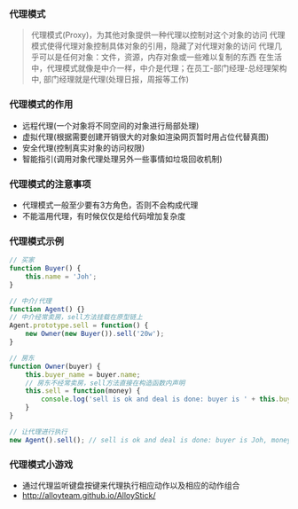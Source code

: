 ### 代理模式

> 代理模式(Proxy)，为其他对象提供一种代理以控制对这个对象的访问
> 代理模式使得代理对象控制具体对象的引用，隐藏了对代理对象的访问
> 代理几乎可以是任何对象：文件，资源，内存对象或一些难以复制的东西
> 在生活中，代理模式就像是中介一样，中介是代理；在员工-部门经理-总经理架构中, 部门经理就是代理(处理日报，周报等工作)

### 代理模式的作用

- 远程代理(一个对象将不同空间的对象进行局部处理)
- 虚拟代理(根据需要创建开销很大的对象如渲染网页暂时用占位代替真图)
- 安全代理(控制真实对象的访问权限)
- 智能指引(调用对象代理处理另外一些事情如垃圾回收机制)

### 代理模式的注意事项

- 代理模式一般至少要有3方角色，否则不会构成代理
- 不能滥用代理，有时候仅仅是给代码增加复杂度

### 代理模式示例

```js
// 买家
function Buyer() {
    this.name = 'Joh';
}

// 中介/代理
function Agent() {}
// 中介经常卖房，sell方法挂载在原型链上
Agent.prototype.sell = function() {
    new Owner(new Buyer()).sell('20w');
}

// 房东
function Owner(buyer) {
    this.buyer_name = buyer.name;
    // 房东不经常卖房，sell方法直接在构造函数内声明
    this.sell = function(money) {
        console.log('sell is ok and deal is done: buyer is ' + this.buyer_name + ', money is ' + money);
    }
}

// 让代理进行执行
new Agent().sell(); // sell is ok and deal is done: buyer is Joh, money is 20w
```

### 代理模式小游戏

- 通过代理监听键盘按键来代理执行相应动作以及相应的动作组合
- http://alloyteam.github.io/AlloyStick/
